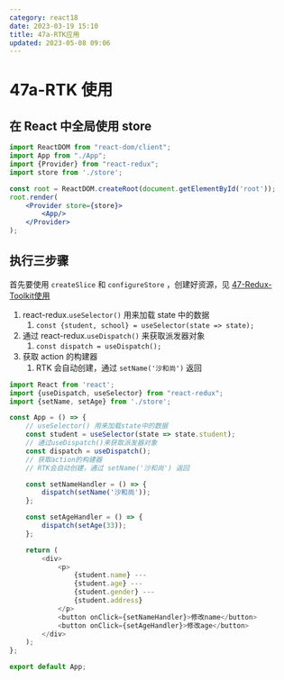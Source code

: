 ```yaml
---
category: react18
date: 2023-03-19 15:10
title: 47a-RTK应用
updated: 2023-05-08 09:06
---
```


# 47a-RTK 使用

## 在 React 中全局使用 store

```jsx
import ReactDOM from "react-dom/client";
import App from "./App";
import {Provider} from "react-redux";
import store from './store';

const root = ReactDOM.createRoot(document.getElementById('root'));
root.render(
    <Provider store={store}>
        <App/>
    </Provider>
);
```

## 执行三步骤

首先要使用 `createSlice` 和 `configureStore` ，创建好资源，见 [47-Redux-Toolkit使用](47-Redux-Toolkit使用.md)

1. react-redux.`useSelector()` 用来加载 state 中的数据
   1. `const {student, school} = useSelector(state => state);`
2. 通过 react-redux.`useDispatch()` 来获取派发器对象
   1. `const dispatch = useDispatch();`
3. 获取 action 的构建器
   1. RTK 会自动创建，通过 `setName('沙和尚')` 返回

```js
import React from 'react';
import {useDispatch, useSelector} from "react-redux";
import {setName, setAge} from './store';

const App = () => {
    // useSelector() 用来加载state中的数据
    const student = useSelector(state => state.student);
    // 通过useDispatch()来获取派发器对象
    const dispatch = useDispatch();
    // 获取action的构建器
    // RTK会自动创建，通过 setName('沙和尚') 返回

    const setNameHandler = () => {
        dispatch(setName('沙和尚'));
    };

    const setAgeHandler = () => {
        dispatch(setAge(33));
    };

    return (
        <div>
            <p>
                {student.name} ---
                {student.age} ---
                {student.gender} ---
                {student.address}
            </p>
            <button onClick={setNameHandler}>修改name</button>
            <button onClick={setAgeHandler}>修改age</button>
        </div>
    );
};

export default App;
```